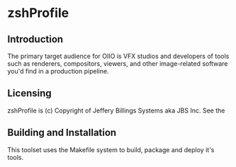 zshProfile
======================

Introduction
------------

The primary target audience for OIIO is VFX studios and developers of
tools such as renderers, compositors, viewers, and other image-related
software you'd find in a production pipeline.


Licensing
---------

zshProfile is (c) Copyright of Jeffery Billings Systems aka JBS Inc. See the 


Building and Installation
-------------------------

This toolset uses the Makefile system to build, package and deploy it's tools. 

